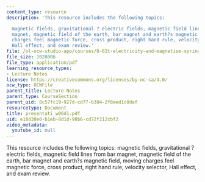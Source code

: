 ```yaml
---
content_type: resource
description: 'This resource includes the following topics:

  magnetic fields, gravitational ? electric fields, magnetic field lines from bar
  magnet, magnetic field of the earth, bar magnet and earth?s magnetic field, moving
  charges feel magnetic force, cross product, right hand rule, velocity selector,
  Hall effect, and exam review.'
file: /ol-ocw-studio-app/courses/8-02t-electricity-and-magnetism-spring-2005/e18d38e0b1eb8d1d98b6cd72f212cbf2_presentati_w06d1.pdf
file_size: 1028006
file_type: application/pdf
learning_resource_types:
- Lecture Notes
license: https://creativecommons.org/licenses/by-nc-sa/4.0/
ocw_type: OCWFile
parent_title: Lecture Notes
parent_type: CourseSection
parent_uid: 8c57fc19-927d-cd77-b384-2f8eed1c0daf
resourcetype: Document
title: presentati_w06d1.pdf
uid: e18d38e0-b1eb-8d1d-98b6-cd72f212cbf2
video_metadata:
  youtube_id: null
---
```

This resource includes the following topics:
magnetic fields, gravitational ? electric fields, magnetic field lines from bar magnet, magnetic field of the earth, bar magnet and earth?s magnetic field, moving charges feel magnetic force, cross product, right hand rule, velocity selector, Hall effect, and exam review.